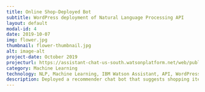 ```yaml
---
title: Online Shop-Deployed Bot 
subtitle: WordPress deployment of Natural Language Processing API 
layout: default
modal-id: 4
date: 2019-10-07
img: flower.jpg
thumbnail: flower-thumbnail.jpg
alt: image-alt
project-date: October 2019
projecturl: https://assistant-chat-us-south.watsonplatform.net/web/public/465fec58-6868-4fb3-8d4c-57b11de48912
category: Machine Learning
technology: NLP, Machine Learning, IBM Watson Assistant, API, WordPress, Integration, Artificial Intelligence
description: Deployed a recommender chat bot that suggests shopping items to users based on their input. 
---
```

